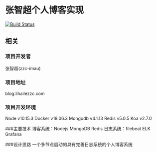 # 张智超个人博客实现

[![Build Status](https://travis-ci.org/MrZhangZc/blog-koa.svg?branch=master)](https://travis-ci.org/MrZhangZc/blog-koa)


## 相关

### 项目开发者
张智超(zzc-imau)

### 项目地址
blog.lihailezzc.com

### 项目开发环境
Node v10.15.3
Docker v18.06.3
Mongodb v4.1.13
Redis v5.0.5
Koa v2.7.0

###主要技术
博客系统：Nodejs MongoDB Redis
日志系统：filebeat ELK Grafana 

###设计思路
一个多节点启动的具有完善日志系统的个人博客系统